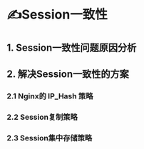 # ✍Session一致性

## 1. Session**一致性问题原因分析**





## 2. **解决**Session**一致性的方案**

### 2.1 Nginx的 IP_Hash 策略





### 2.2 Session复制策略





### 2.3 Session集中存储策略







